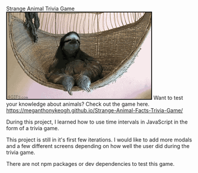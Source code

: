 Strange Animal Trivia Game
![sloth](assets/images/sloth.gif)
Want to test your knowledge about animals? Check out the game here. https://meganthonykeogh.github.io/Strange-Animal-Facts-Trivia-Game/

During this project, I learned how to use time intervals in JavaScript in the form of a trivia game. 

This project is still in it's first few iterations. I would like to add more modals and a few different screens depending on how well the user did during the trivia game. 

There are not npm packages or dev dependencies to test this game. 

